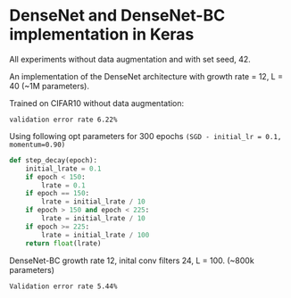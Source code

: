 # DenseNet and DenseNet-BC implementation in Keras

All experiments without data augmentation and with set seed, 42.

An implementation of the DenseNet architecture with growth rate = 12, L = 40 (~1M parameters).

Trained on CIFAR10 without data augmentation:

```validation error rate 6.22%```

Using following opt parameters for 300 epochs ```(SGD - initial_lr = 0.1, momentum=0.90)```

~~~~python
def step_decay(epoch):
    initial_lrate = 0.1
    if epoch < 150: 
        lrate = 0.1
    if epoch == 150:
        lrate = initial_lrate / 10
    if epoch > 150 and epoch < 225:
        lrate = initial_lrate / 10 
    if epoch >= 225:
        lrate = initial_lrate / 100
    return float(lrate)
~~~~

DenseNet-BC growth rate 12, inital conv filters 24, L = 100. (~800k parameters)

```Validation error rate 5.44%```
